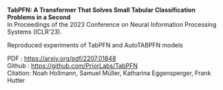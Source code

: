 **TabPFN: A Transformer That Solves Small Tabular Classification Problems in a Second**  
In Proceedings of the 2023 Conference on Neural Information Processing Systems (ICLR'23).

Reproduced experiments of TabPFN and AutoTABPFN models


PDF     : https://arxiv.org/pdf/2207.01848  
Github  : https://github.com/PriorLabs/TabPFN  
Citation: Noah Hollmann, Samuel Müller, Katharina Eggensperger, Frank Hutter
